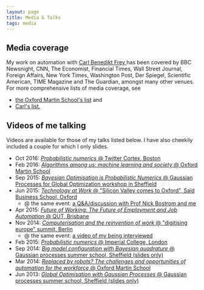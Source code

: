 ```yaml
---
layout: page
title: Media & Talks
tags: media
---
```


## Media coverage

My work on automation with [Carl Benedikt Frey ](http://carlbenediktfrey.com) has been covered by BBC Newsnight, CNN, The Economist, Financial Times, Wall Street Journal, Foreign Affairs, New York Times, Washington Post, Der Spiegel, Scientific American, TIME Magazine and The Guardian, amongst many other venues. For more comprehensive lists of media coverage, see

* [the Oxford Martin School's list](http://www.oxfordmartin.ox.ac.uk/people/647) and 
* [Carl's list.](http://carlbenediktfrey.com/in-the-media/)

## Videos of me talking

Videos are available for those of my talks listed below. I have also cheekily included a couple for which I only slides. 

* Oct 2016: [*Probabilistic numerics* @ Twitter Cortex, Boston](https://www.periscope.tv/w/1dRKZRvZpyrKB)
* Feb 2016: [*Algorithms among us: machine learning and society* @ Oxford Martin School](http://www.oxfordmartin.ox.ac.uk/videos/view/541)
* Sep 2015: [*Bayesian Optimisation is Probabilistic Numerics* @ Gaussian Processes for Global Optimization workshop in Sheffield](https://www.youtube.com/watch?v=MNcl_DIq5vM)
* Jun 2015: [*Technology at Work* @ "Silicon Valley comes to Oxford", Saïd Business School, Oxford](https://www.youtube.com/watch?v=DocR4IZzBzU)
    - @ the same event: [a Q&A/discussion with Prof Nick Bostrom and me](https://www.youtube.com/watch?v=-nGNZq0fbv8)  
* Apr 2015: [*Future of Working: The Future of Employment and Job Automation* @ QUT, Brisbane](https://www.youtube.com/watch?v=uW9H2icp8BE&t=1s)
* Nov 2014: [*Computerisation and the reinvention of work* @ "digitising europe" summit, Berlin](https://www.youtube.com/watch?v=61JyvmQXpww)
    - @ the same event: [a video of my being interviewed](https://www.youtube.com/watch?v=U3xcFLmankg)
* Feb 2015: [*Probabilistic numerics* @ Imperial College, London](http://panopto.imperial.ac.uk/Panopto/Pages/Viewer.aspx?id=9ca7b787-7310-469d-a47c-deaac7ca313f)
* Sep 2014: [*Big model configuration with Bayesian quadrature* @ Gaussian processes summer school, Sheffield (slides only)](http://ml.dcs.shef.ac.uk/gpss/gpss14/)
* Mar 2014: [*Replaced by robots? The challenges and opportunities of automation for the workforce* @ Oxford Martin School](http://www.oxfordmartin.ox.ac.uk/videos/view/375)
* Jun 2013: [*Global Optimisation with Gaussian Processes* @ Gaussian processes summer school, Sheffield (slides only)](http://ml.dcs.shef.ac.uk/gpss/gpss13/)

